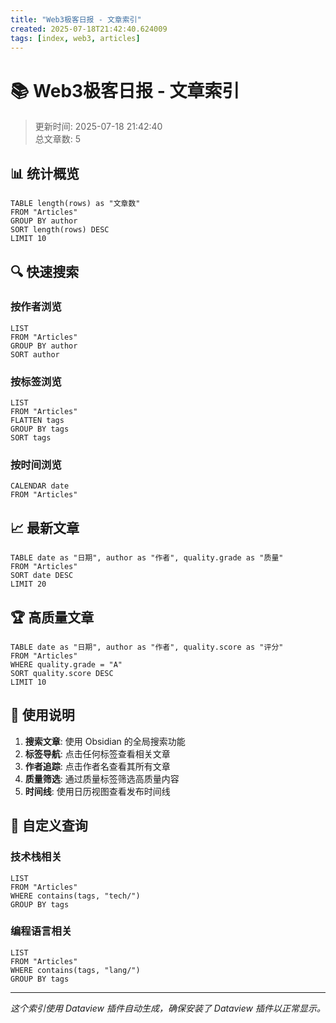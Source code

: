 ```yaml
---
title: "Web3极客日报 - 文章索引"
created: 2025-07-18T21:42:40.624009
tags: [index, web3, articles]
---
```


# 📚 Web3极客日报 - 文章索引

> 更新时间: 2025-07-18 21:42:40  
> 总文章数: 5

## 📊 统计概览

```dataview
TABLE length(rows) as "文章数"
FROM "Articles"
GROUP BY author
SORT length(rows) DESC
LIMIT 10
```

## 🔍 快速搜索

### 按作者浏览
```dataview
LIST
FROM "Articles"
GROUP BY author
SORT author
```

### 按标签浏览
```dataview
LIST
FROM "Articles"
FLATTEN tags
GROUP BY tags
SORT tags
```

### 按时间浏览
```dataview
CALENDAR date
FROM "Articles"
```

## 📈 最新文章

```dataview
TABLE date as "日期", author as "作者", quality.grade as "质量"
FROM "Articles"
SORT date DESC
LIMIT 20
```

## 🏆 高质量文章

```dataview
TABLE date as "日期", author as "作者", quality.score as "评分"
FROM "Articles"
WHERE quality.grade = "A"
SORT quality.score DESC
LIMIT 10
```

## 📝 使用说明

1. **搜索文章**: 使用 Obsidian 的全局搜索功能
2. **标签导航**: 点击任何标签查看相关文章
3. **作者追踪**: 点击作者名查看其所有文章
4. **质量筛选**: 通过质量标签筛选高质量内容
5. **时间线**: 使用日历视图查看发布时间线

## 🔧 自定义查询

### 技术栈相关
```dataview
LIST
FROM "Articles"
WHERE contains(tags, "tech/")
GROUP BY tags
```

### 编程语言相关
```dataview
LIST
FROM "Articles"
WHERE contains(tags, "lang/")
GROUP BY tags
```

---

*这个索引使用 Dataview 插件自动生成，确保安装了 Dataview 插件以正常显示。*
